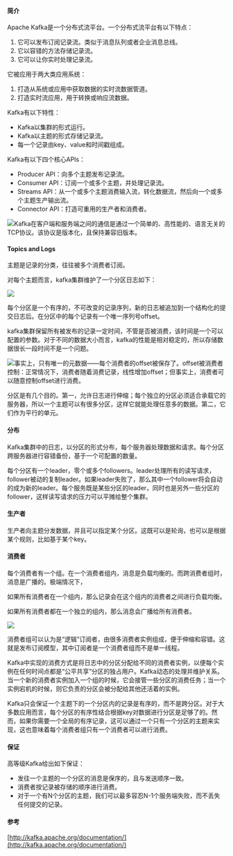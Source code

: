 #### 简介

Apache Kafka是一个分布式流平台。一个分布式流平台有以下特点：

1. 它可以发布订阅记录流。类似于消息队列或者企业消息总线。
2. 它以容错的方法存储记录流。
3. 它可以让你实时处理记录流。

它被应用于两大类应用系统：

1. 打造从系统或应用中获取数据的实时流数据管道。
2. 打造实时流应用，用于转换或响应流数据。

Kafka有以下特性：

* Kafka以集群的形式运行。
* Kafka以主题的形式存储记录流。
* 每一个记录由key、value和时间戳组成。

Kafka有以下四个核心APIs：

* Producer API：向多个主题发布记录流。
* Consumer API：订阅一个或多个主题，并处理记录流。
* Streams API：从一个或多个主题消费输入流，转化数据流，然后向一个或多个主题生产输出流。
* Connector API：打造可重用的生产者和消费者。

![](http://kafka.apache.org/0102/images/kafka-apis.png)Kafka在客户端和服务端之间的通信是通过一个简单的、高性能的、语言无关的TCP协议。该协议是版本化，且保持兼容旧版本。

#### Topics and Logs

主题是记录的分类，往往被多个消费者订阅。

对每个主题而言，kafka集群维护了一个分区日志如下：

![](http://kafka.apache.org/0102/images/log_anatomy.png)

每个分区是一个有序的，不可改变的记录序列，新的日志被追加到一个结构化的提交日志后。在分区中的每个记录有一个唯一序列号offset。

kafka集群保留所有被发布的记录一定时间，不管是否被消费，该时间是一个可以配置的参数。对于不同的数据大小而言，kafka的性能是相对稳定的，所以存储数据很长一段时间不是一个问题。

![](http://kafka.apache.org/0102/images/log_consumer.png)事实上，只有唯一的元数据——每个消费者的offset被保存了。offset被消费者控制：正常情况下，消费者随着消费记录，线性增加offset；但事实上，消费者可以随意控制offset进行消费。

分区是有几个目的。第一，允许日志进行伸缩；每个独立的分区必须适合承载它的服务器，所以一个主题可以有很多分区，这样它就能处理任意多的数据。第二，它们作为平行的单元。

#### 分布

Kafka集群中的日志，以分区的形式分布，每个服务器处理数据和请求。每个分区跨服务器进行容错备份，基于一个可配置的数量。

每个分区有一个leader，零个或多个followers。leader处理所有的读写请求，follower被动的复制leader。如果leader失败了，那么其中一个follower将会自动的成为新的leader。每个服务既是某些分区的leader，同时也是另外一些分区的follower，这样读写请求的压力可以平摊给整个集群。

#### 生产者

生产者向主题分发数据，并且可以指定某个分区。这既可以是轮询，也可以是根据某个规则，比如基于某个key。

#### 消费者

每个消费者有一个组。在一个消费者组内，消息是负载均衡的。而跨消费者组时，消息是广播的。极端情况下，

如果所有消费者在一个组内，那么记录会在这个组内的消费者之间进行负载均衡。

如果所有消费者都在一个独立的组内，那么消息会广播给所有消费者。

![](http://kafka.apache.org/0102/images/consumer-groups.png)

消费者组可以认为是“逻辑”订阅者，由很多消费者实例组成，便于伸缩和容错。这就是发布订阅模型，其中订阅者是一个消费者组而不是单一线程。

Kafka中实现的消费方式是将日志中的分区分配给不同的消费者实例，以便每个实例在任何时间点都是“公平共享”分区的独占用户。Kafka动态的处理并维护关系。当一个新的消费者实例加入一个组的时候，它会接管一些分区的消费任务；当一个实例宕机的时候，则它负责的分区会被分配给其他还活着的实例。

Kafka只会保证一个主题下的一个分区内的记录是有序的，而不是跨分区。对于大多数应用而言，每个分区的有序性结合根据key对数据进行分区是足够了的。然而，如果你需要一个全局的有序记录，这可以通过一个只有一个分区的主题来实现，这也意味着每个消费者组只有一个消费者可以进行消费。

#### 保证

高等级Kafka给出如下保证：

* 发往一个主题的一个分区的消息是保序的，且与发送顺序一致。 
* 消费者按记录被存储的顺序进行消费。
* 对于一个有N个分区的主题，我们可以最多容忍N-1个服务端失败，而不丢失任何提交的记录。

#### 参考

[http://kafka.apache.org/documentation/](http://kafka.apache.org/documentation/)

